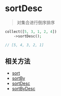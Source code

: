 # sortDesc

> 对集合进行倒序排序

```php
collect([5, 3, 1, 2, 4])
    ->sortDesc();

// [5, 4, 3, 2, 1]
```

## 相关方法

- [sort](sort.md)
- [sortBy](sortBy.md)
- [sortDesc](sortDesc.md)
- [sortByDesc](sortByDesc.md)
